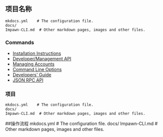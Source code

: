 ## 项目名称
    mkdocs.yml    # The configuration file.
    docs/
    Impawn-CLI.md  # Other markdown pages, images and other files.
### Commands

* [Installation Instructions](https://github.com/taiyuechain/taipublicchain/wiki/Building-Truechain)
* [Developer/Management API](https://github.com/taiyuechain/taipublicchain/wiki/Management-API)
* [Managing Accounts](https://github.com/taiyuechain/taipublicchain/wiki/Managing-your-accounts)
* [Command Line Options](https://github.com/taiyuechain/taipublicchain/wiki/Command-Line-Options)
* [Developers' Guide](https://github.com/taiyuechain/taipublicchain/wiki/Developers-Guide)
* [JSON RPC API](https://github.com/taiyuechain/taipublicchain/wiki/RPC-API)
### 项目
    mkdocs.yml    # The configuration file.
    docs/
    Impawn-CLI.md  # Other markdown pages, images and other files.
##操作流程
    mkdocs.yml    # The configuration file.
    docs/
    Impawn-CLI.md  # Other markdown pages, images and other files.
